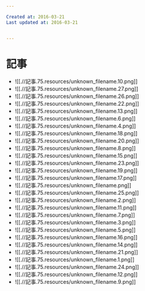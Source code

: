 ```yaml
---

Created at: 2016-03-21
Last updated at: 2016-03-21


---
```


# 記事


* ![[.//記事.75.resources/unknown_filename.10.png]]
* ![[.//記事.75.resources/unknown_filename.27.png]]
* ![[.//記事.75.resources/unknown_filename.26.png]]
* ![[.//記事.75.resources/unknown_filename.22.png]]
* ![[.//記事.75.resources/unknown_filename.13.png]]
* ![[.//記事.75.resources/unknown_filename.6.png]]
* ![[.//記事.75.resources/unknown_filename.4.png]]
* ![[.//記事.75.resources/unknown_filename.18.png]]
* ![[.//記事.75.resources/unknown_filename.20.png]]
* ![[.//記事.75.resources/unknown_filename.8.png]]
* ![[.//記事.75.resources/unknown_filename.15.png]]
* ![[.//記事.75.resources/unknown_filename.23.png]]
* ![[.//記事.75.resources/unknown_filename.19.png]]
* ![[.//記事.75.resources/unknown_filename.17.png]]
* ![[.//記事.75.resources/unknown_filename.png]]
* ![[.//記事.75.resources/unknown_filename.25.png]]
* ![[.//記事.75.resources/unknown_filename.2.png]]
* ![[.//記事.75.resources/unknown_filename.11.png]]
* ![[.//記事.75.resources/unknown_filename.7.png]]
* ![[.//記事.75.resources/unknown_filename.3.png]]
* ![[.//記事.75.resources/unknown_filename.5.png]]
* ![[.//記事.75.resources/unknown_filename.16.png]]
* ![[.//記事.75.resources/unknown_filename.14.png]]
* ![[.//記事.75.resources/unknown_filename.21.png]]
* ![[.//記事.75.resources/unknown_filename.1.png]]
* ![[.//記事.75.resources/unknown_filename.24.png]]
* ![[.//記事.75.resources/unknown_filename.12.png]]
* ![[.//記事.75.resources/unknown_filename.9.png]]

